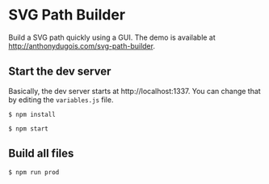 # SVG Path Builder

Build a SVG path quickly using a GUI. The demo is available at http://anthonydugois.com/svg-path-builder.

## Start the dev server

Basically, the dev server starts at http://localhost:1337. You can change that by editing the `variables.js` file.

```
$ npm install
```

```
$ npm start
```

## Build all files

```
$ npm run prod
```

